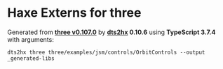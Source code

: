 # Haxe Externs for three

Generated from **[three v0.107.0](https://threejs.org/)** by **[dts2hx](https://github.com/haxiomic/dts2hx) 0.10.6** using **TypeScript 3.7.4** with arguments:

	dts2hx three three/examples/jsm/controls/OrbitControls --output _generated-libs